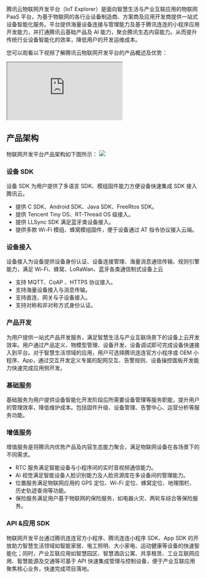 腾讯云物联网开发平台（IoT Explorer）是面向智慧生活与产业互联应用的物联网 PaaS 平台，为基于物联网的各行业设备制造商、方案商及应用开发商提供一站式设备智能化服务。平台提供海量设备连接与管理能力及基于腾讯连连的小程序应用开发能力，并打通腾讯云基础产品及 AI 能力，聚合腾讯生态内容能力。从而提升传统行业设备智能化的效率，降低用户的开发运维成本。

您可以观看以下视频了解腾讯云物联网开发平台的产品概述及优势：

<div class="doc-video-mod"><iframe src="https://cloud.tencent.com/edu/learning/quick-play/2833-53876?source=gw.doc.media&withPoster=1&notip=1"></iframe></div>



## 产品架构

物联网开发平台产品架构如下图所示：
![](https://main.qcloudimg.com/raw/96ae4defac3c6bc425f0f7c265b97bd8.png)


### 设备 SDK

设备 SDK 为用户提供了多语言 SDK、模组固件能力方便设备快速集成 SDK 接入腾讯云。
- 提供 C SDK、Android SDK、Java SDK、FreeRtos SDK。
- 提供 Tencent Tiny OS、RT-Thread OS 级接入。
- 提供 LLSync SDK 满足蓝牙类设备接入。
- 提供多款 Wi-Fi 模组、蜂窝模组固件，便于设备通过 AT 指令协议接入云端。


### 设备接入

设备接入为设备提供设备身份认证、设备连接管理、海量消息通信传输、规则引擎能力，满足 Wi-Fi、蜂窝、LoRaWan、蓝牙各类通信制式设备上云
- 支持 MQTT、CoAP 、HTTPS 协议接入。
- 支持海量设备接入与消息传输。
- 支持直连、网关与子设备接入。
- 支持对称和非对称方式身份认证。

### 产品开发

为用户提供一站式产品开发服务，满足智慧生活与产业互联场景下的设备上云开发效率。用户通过产品定义、物模型管理、设备开发、设备调试即可完成设备快速接入到平台。对于智慧生活领域的应用，用户可选择腾讯连连官方小程序或 OEM 小程序、App，通过交互开发定义专属的配网交互、告警规则、设备操控面板开发能力快速完成应用侧开发。


### 基础服务

基础服务为用户提供设备智能化开发阶段后所需要设备管理等服务职能，提升用户的管理效率，降低维护成本。包括固件升级、设备管理、告警中心、运营分析等服务功能。

### 增值服务

增值服务是将腾讯内优势产品及内容生态能力聚合，满足物联网设备在各场景下的不同需求。
- RTC 服务满足智能设备与小程序间的实时音视频通信能力。
- AI 视觉满足智能设备人脸识别能力及人脸资源库在多设备间的管理能力。
- 位置服务满足物联网应用的 GPS 定位、Wi-Fi 定位、蜂窝定位、地理围栏、历史轨迹查询等功能。
- 保险服务满足用户基于物联网的保险服务，如电器火灾、两轮车综合等保险服务。


### API &应用 SDK

物联网开发平台通过腾讯连连官方小程序、腾讯连连小程序 SDK、App SDK 的开放助力智慧生活领域如智能家居、电工照明、大小家电、运动健康等设备的快速智能化；同时，产业互联应用如智慧园区、智慧酒店公寓、共享租赁、工业互联网应用、智慧能源及交通等可基于 API 快速集成管理与控制设备，便于产业互联应用聚焦核心业务，快速完成项目落地。





